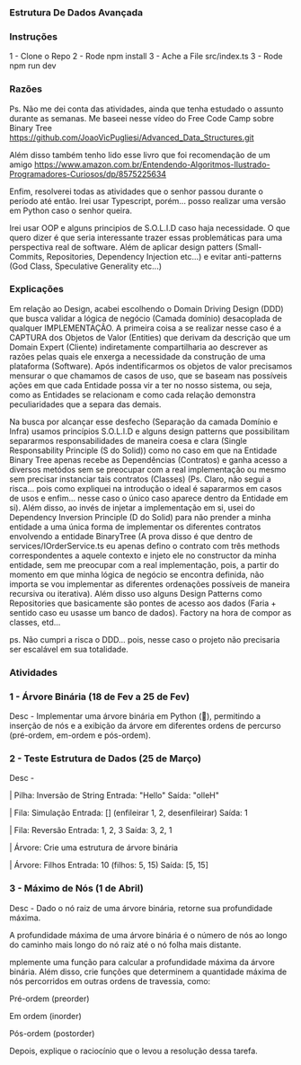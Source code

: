 ### Estrutura De Dados Avançada

### Instruções

1 - Clone o Repo
2 - Rode npm install
3 - Ache a File src/index.ts
3 - Rode npm run dev

### Razões

Ps. Não me dei conta das atividades, ainda que tenha estudado o assunto durante as semanas. Me baseei nesse vídeo do Free Code Camp sobre Binary Tree
https://github.com/JoaoVicPugliesi/Advanced_Data_Structures.git

Além disso também tenho lido esse livro que foi recomendação de um amigo
https://www.amazon.com.br/Entendendo-Algoritmos-Ilustrado-Programadores-Curiosos/dp/8575225634

Enfim, resolverei todas as atividades que o senhor passou durante o período até então.
Irei usar Typescript, porém... posso realizar uma versão em Python caso o senhor queira.

Irei usar OOP e alguns principios de S.O.L.I.D caso haja necessidade. O que quero dizer é que seria interessante trazer essas problemáticas para uma perspectiva real de software. Além de aplicar design patters (Small-Commits, Repositories, Dependency Injection etc...) e evitar anti-patterns (God Class, Speculative Generality etc...)

### Explicações

Em relação ao Design, acabei escolhendo o Domain Driving Design (DDD) que busca validar a lógica de negócio (Camada domínio) desacoplada de qualquer IMPLEMENTAÇÃO. A primeira coisa a se realizar nesse caso é a CAPTURA dos Objetos de Valor (Entities) que derivam da descrição que um Domain Expert (Cliente) indiretamente compartilharia ao descrever as razões pelas quais ele enxerga a necessidade da construção de uma plataforma (Software). Após indentificarmos os objetos de valor precisamos mensurar o que chamamos de casos de uso, que se baseam nas possíveis ações em que cada Entidade possa vir a ter no nosso sistema, ou seja, como as Entidades se relacionam e como cada relação demonstra peculiaridades que a separa das demais. 

Na busca por alcançar esse desfecho (Separação da camada Domínio e Infra) usamos princípios S.O.L.I.D e alguns design patterns que possibilitam separarmos responsabilidades de maneira coesa e clara (Single Responsability Principle (S do Solid)) como no caso em que na Entidade Binary Tree apenas recebe as Dependências (Contratos) e ganha acesso a diversos metódos sem se preocupar com a real implementação ou mesmo sem precisar instanciar tais contratos (Classes) (Ps. Claro, não segui a risca... pois como expliquei na introdução o ideal é sapararmos em casos de usos e enfim... nesse caso o único caso aparece dentro da Entidade em si). Além disso, ao invés de injetar a implementação em si, usei do Dependency Inversion Principle (D do Solid) para não prender a minha entidade a uma única forma de implementar os diferentes contratos envolvendo a entidade BinaryTree (A prova disso é que dentro de services/IOrderService.ts eu apenas defino o contrato com três methods correspondentes a aquele contexto e injeto ele no constructor da minha entidade, sem me preocupar com a real implementação, pois, a partir do momento em que minha lógica de negócio se encontra definida, não importa se vou implementar as diferentes ordenações possíveis de maneira recursiva ou iterativa). Além disso uso alguns Design Patterns como Repositories que basicamente são pontes de acesso aos dados (Faria + sentido caso eu usasse um banco de dados). Factory na hora de compor as classes, etd...

ps. Não cumpri a risca o DDD... pois, nesse caso o projeto não precisaria ser escalável em sua totalidade.

### Atividades

### 1 - Árvore Binária (18 de Fev a 25 de Fev)

Desc - Implementar uma árvore binária em Python (🫣), permitindo a inserção de nós e a exibição da árvore em diferentes ordens de percurso (pré-ordem, em-ordem e pós-ordem).

### 2 - Teste Estrutura de Dados (25 de Março)

Desc - 

| Pilha: Inversão de String
Entrada: "Hello"
Saída: "olleH"

| Fila: Simulação
Entrada: [] (enfileirar 1, 2, desenfileirar)
Saída: 1

| Fila: Reversão
Entrada: 1, 2, 3
Saída: 3, 2, 1

| Árvore: Crie uma estrutura de árvore binária

| Árvore: Filhos
Entrada: 10 (filhos: 5, 15)
Saída: [5, 15]

### 3 - Máximo de Nós (1 de Abril)

Desc - Dado o nó raiz de uma árvore binária, retorne sua profundidade máxima.

A profundidade máxima de uma árvore binária é o número de nós ao longo do caminho mais longo do nó raiz até o nó folha mais distante.

mplemente uma função para calcular a profundidade máxima da árvore binária. Além disso, crie funções que determinem a quantidade máxima de nós percorridos em outras ordens de travessia, como:

Pré-ordem (preorder)

Em ordem (inorder)

Pós-ordem (postorder)

Depois, explique o raciocínio que o levou a resolução dessa tarefa.
